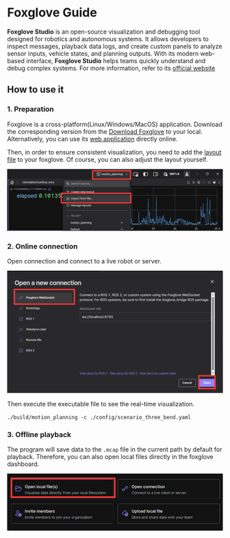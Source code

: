 # Foxglove Guide

**Foxglove Studio** is an open-source visualization and debugging tool designed for robotics and autonomous systems. It allows developers to inspect messages, playback data logs, and create custom panels to analyze sensor inputs, vehicle states, and planning outputs. With its modern web-based interface, **Foxglove Studio** helps teams quickly understand and debug complex systems. For more information, refer to its [official website](https://docs.foxglove.dev/docs)



## How to use it

### 1. Preparation

Foxglove is a cross-platform(Linux/Windows/MacOS) application. Download the corresponding version from the [Download Foxglove](https://foxglove.dev/download)  to your local. Alternatively, you can use its [web application](https://app.foxglove.dev/) directly online.

Then, in order to ensure consistent visualization, you need to add the [layout file](./config/motion_planning.json) to your foxglove. Of course, you can also adjust the layout yourself.

![](./images/import_layout.png)

### 2. Online connection

Open connection and connect to a live robot or server.

![](./images/open_connection.png)

Then execute the executable file to see the real-time visualization.

```shell
./build/motion_planning -c ./config/scenario_three_bend.yaml
```

### 3. Offline playback

The program will save data to the `.mcap` file in the current path by default for playback. Therefore, you can also open local files directly in the foxglove dashboard.

![](./images/local_file.png)
